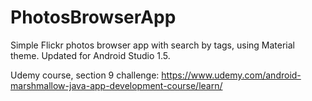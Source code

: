 # PhotosBrowserApp
Simple Flickr photos browser app with search by tags, using Material theme. Updated for Android Studio 1.5.

Udemy course, section 9 challenge: https://www.udemy.com/android-marshmallow-java-app-development-course/learn/ 
